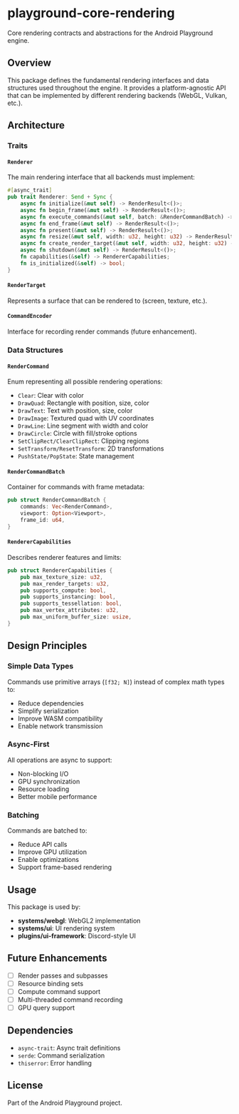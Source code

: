 # playground-core-rendering

Core rendering contracts and abstractions for the Android Playground engine.

## Overview

This package defines the fundamental rendering interfaces and data structures used throughout the engine. It provides a platform-agnostic API that can be implemented by different rendering backends (WebGL, Vulkan, etc.).

## Architecture

### Traits

#### `Renderer`
The main rendering interface that all backends must implement:

```rust
#[async_trait]
pub trait Renderer: Send + Sync {
    async fn initialize(&mut self) -> RenderResult<()>;
    async fn begin_frame(&mut self) -> RenderResult<()>;
    async fn execute_commands(&mut self, batch: &RenderCommandBatch) -> RenderResult<()>;
    async fn end_frame(&mut self) -> RenderResult<()>;
    async fn present(&mut self) -> RenderResult<()>;
    async fn resize(&mut self, width: u32, height: u32) -> RenderResult<()>;
    async fn create_render_target(&mut self, width: u32, height: u32) -> RenderResult<Box<dyn RenderTarget>>;
    async fn shutdown(&mut self) -> RenderResult<()>;
    fn capabilities(&self) -> RendererCapabilities;
    fn is_initialized(&self) -> bool;
}
```

#### `RenderTarget`
Represents a surface that can be rendered to (screen, texture, etc.).

#### `CommandEncoder`
Interface for recording render commands (future enhancement).

### Data Structures

#### `RenderCommand`
Enum representing all possible rendering operations:

- `Clear`: Clear with color
- `DrawQuad`: Rectangle with position, size, color
- `DrawText`: Text with position, size, color
- `DrawImage`: Textured quad with UV coordinates
- `DrawLine`: Line segment with width and color
- `DrawCircle`: Circle with fill/stroke options
- `SetClipRect/ClearClipRect`: Clipping regions
- `SetTransform/ResetTransform`: 2D transformations
- `PushState/PopState`: State management

#### `RenderCommandBatch`
Container for commands with frame metadata:

```rust
pub struct RenderCommandBatch {
    commands: Vec<RenderCommand>,
    viewport: Option<Viewport>,
    frame_id: u64,
}
```

#### `RendererCapabilities`
Describes renderer features and limits:

```rust
pub struct RendererCapabilities {
    pub max_texture_size: u32,
    pub max_render_targets: u32,
    pub supports_compute: bool,
    pub supports_instancing: bool,
    pub supports_tessellation: bool,
    pub max_vertex_attributes: u32,
    pub max_uniform_buffer_size: usize,
}
```

## Design Principles

### Simple Data Types
Commands use primitive arrays (`[f32; N]`) instead of complex math types to:
- Reduce dependencies
- Simplify serialization
- Improve WASM compatibility
- Enable network transmission

### Async-First
All operations are async to support:
- Non-blocking I/O
- GPU synchronization
- Resource loading
- Better mobile performance

### Batching
Commands are batched to:
- Reduce API calls
- Improve GPU utilization
- Enable optimizations
- Support frame-based rendering

## Usage

This package is used by:
- **systems/webgl**: WebGL2 implementation
- **systems/ui**: UI rendering system
- **plugins/ui-framework**: Discord-style UI

## Future Enhancements

- [ ] Render passes and subpasses
- [ ] Resource binding sets
- [ ] Compute command support
- [ ] Multi-threaded command recording
- [ ] GPU query support

## Dependencies

- `async-trait`: Async trait definitions
- `serde`: Command serialization
- `thiserror`: Error handling

## License

Part of the Android Playground project.
